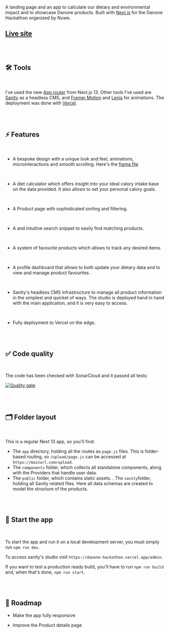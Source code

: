 <br/>

A landing page and an app to calculate our dietary and environmental impact and to showcase Danone products. Built with [Next.js](https://nextjs.org/) for the Danone Hackathon organized by Nuwe.

## [Live site](https://danone-hackathon.vercel.app/)

<br/><br/>

## 🛠 Tools

<br/>

I've used the new [App router](https://nextjs.org/docs/app/building-your-application/routing) from Next.js 13. Other tools I've used are [Sanity](https://www.sanity.io/) as a headless CMS, and [Framer Motion](https://www.framer.com/motion/) and [Lenis](https://lenis.studiofreight.com/) for animations. The deployment was done with [Vercel](https://vercel.com).

<br/><br/>

## ⚡️ Features

<br/>

- A bespoke design with a unique look and feel, animations, microinteractions and smooth scrolling. Here's the [figma file](https://www.figma.com/file/E1sjyhJczr85WXy2dSkBva/Danone-Hackathon?type=design&node-id=0%3A1&t=NOrsqxQFe1mK8fTa-1)

<br/>

- A diet calculator which offers insight into your ideal calory intake base on the data provided. It also allows to set your personal calory goals.

<br/>

- A Product page with sophisticated sorting and filtering.

<br/>

- A and intuitive search snippet to easily find matching products.

<br/>

- A system of favourite products which allows to track any desired items.

<br/>

- A profile dashboard that allows to both update your dietary data and to view and manage product favourites.

<br/>

- Sanity's headless CMS infrastructure to manage all product information in the simplest and quicket of ways. The studio is deployed hand in hand with the main application, and it is very easy to access.

<br/>

- Fully deployment to Vercel on the edge.

<br/><br/>

## ✅ Code quality

<br/>

The code has been checked with SonarCloud and it passed all tests:

[![Quality gate](https://sonarcloud.io/api/project_badges/quality_gate?project=marnauortega_drop-zone)](https://sonarcloud.io/summary/new_code?id=marnauortega_drop-zone)

<br/><br/>

## 🗂 Folder layout

<br/>

This is a regular Next 13 app, so you'll find:

- The `app` directory, holding all the routes as `page.js` files. This is folder-based routing, so `/upload/page.js` can be accessed at `https://mainurl.com/upload`.
- The `components` folder, which collects all standalone components, along with the Providers that handle user data.
- The `public` folder, which contains static assets.
  . The `sanity`folder, holding all Sanity related files. Here all data schemas are created to model the structure of the products.

<br/><br/>

## 🏁 Start the app

<br/>

To start the app and run it on a local development server, you must simply run `npm run dev`.

To access sanity's studio visit `https://danone-hackathon.vercel.app/admin`.

If you want to test a production ready build, you'll have to run `npm run build` and, when that's done, `npm run start`.

<br/><br/>

## 🚀 Roadmap

- Make the app fully responsive

- Improve the Product details page
